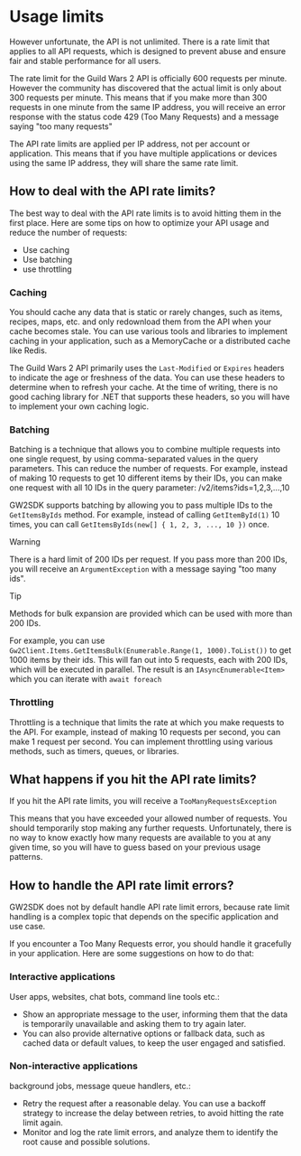 # Usage limits

However unfortunate, the API is not unlimited. There is a rate limit that applies to all API requests, which is designed to prevent abuse and ensure fair and stable performance for all users.

The rate limit for the Guild Wars 2 API is officially 600 requests per minute. However the community has discovered that the actual limit is only about 300 requests per minute. This means that if you make more than 300 requests in one minute from the same IP address, you will receive an error response with the status code 429 (Too Many Requests) and a message saying "too many requests"

The API rate limits are applied per IP address, not per account or application. This means that if you have multiple applications or devices using the same IP address, they will share the same rate limit.

## How to deal with the API rate limits?

The best way to deal with the API rate limits is to avoid hitting them in the first place. Here are some tips on how to optimize your API usage and reduce the number of requests:

- Use caching
- Use batching
- use throttling

### Caching

You should cache any data that is static or rarely changes, such as items, recipes, maps, etc. and only redownload them from the API when your cache becomes stale. You can use various tools and libraries to implement caching in your application, such as a MemoryCache or a distributed cache like Redis.

The Guild Wars 2 API primarily uses the `Last-Modified` or `Expires` headers to indicate the age or freshness of the data. You can use these headers to determine when to refresh your cache. At the time of writing, there is no good caching library for .NET that supports these headers, so you will have to implement your own caching logic.

### Batching

Batching is a technique that allows you to combine multiple requests into one single request, by using comma-separated values in the query parameters. This can reduce the number of requests. For example, instead of making 10 requests to get 10 different items by their IDs, you can make one request with all 10 IDs in the query parameter: /v2/items?ids=1,2,3,...,10

GW2SDK supports batching by allowing you to pass multiple IDs to the `GetItemsByIds` method. For example, instead of calling `GetItemById(1)` 10 times, you can call `GetItemsByIds(new[] { 1, 2, 3, ..., 10 })` once.

> [!WARNING]
> There is a hard limit of 200 IDs per request. If you pass more than 200 IDs, you will receive an `ArgumentException` with a message saying "too many ids".

> [!TIP]
> Methods for bulk expansion are provided which can be used with more than 200 IDs.
> 
> For example, you can use `Gw2Client.Items.GetItemsBulk(Enumerable.Range(1, 1000).ToList())` to get 1000 items by their ids. This will fan out into 5 requests, each with 200 IDs, which will be executed in parallel. The result is an `IAsyncEnumerable<Item>` which you can iterate with `await foreach`

### Throttling

Throttling is a technique that limits the rate at which you make requests to the API. For example, instead of making 10 requests per second, you can make 1 request per second. You can implement throttling using various methods, such as timers, queues, or libraries.

## What happens if you hit the API rate limits?

If you hit the API rate limits, you will receive a `TooManyRequestsException`

This means that you have exceeded your allowed number of requests. You should temporarily stop making any further requests. Unfortunately, there is no way to know exactly how many requests are available to you at any given time, so you will have to guess based on your previous usage patterns.

## How to handle the API rate limit errors?

GW2SDK does not by default handle API rate limit errors, because rate limit handling is a complex topic that depends on the specific application and use case.

If you encounter a Too Many Requests error, you should handle it gracefully in your application. Here are some suggestions on how to do that:

### Interactive applications

User apps, websites, chat bots, command line tools etc.:

- Show an appropriate message to the user, informing them that the data is temporarily unavailable and asking them to try again later.
- You can also provide alternative options or fallback data, such as cached data or default values, to keep the user engaged and satisfied.

### Non-interactive applications

background jobs, message queue handlers, etc.:

- Retry the request after a reasonable delay. You can use a backoff strategy to increase the delay between retries, to avoid hitting the rate limit again.
- Monitor and log the rate limit errors, and analyze them to identify the root cause and possible solutions.
